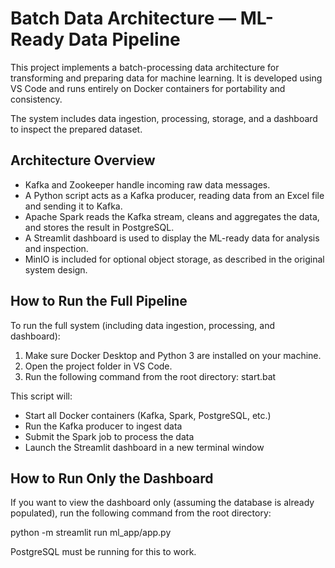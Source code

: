 # Batch Data Architecture — ML-Ready Data Pipeline

This project implements a batch-processing data architecture for transforming and preparing data for machine learning. It is developed using VS Code and runs entirely on Docker containers for portability and consistency.

The system includes data ingestion, processing, storage, and a dashboard to inspect the prepared dataset.

## Architecture Overview

- Kafka and Zookeeper handle incoming raw data messages.
- A Python script acts as a Kafka producer, reading data from an Excel file and sending it to Kafka.
- Apache Spark reads the Kafka stream, cleans and aggregates the data, and stores the result in PostgreSQL.
- A Streamlit dashboard is used to display the ML-ready data for analysis and inspection.
- MinIO is included for optional object storage, as described in the original system design.

## How to Run the Full Pipeline

To run the full system (including data ingestion, processing, and dashboard):

1. Make sure Docker Desktop and Python 3 are installed on your machine.
2. Open the project folder in VS Code.
3. Run the following command from the root directory:   start.bat

This script will:
- Start all Docker containers (Kafka, Spark, PostgreSQL, etc.)
- Run the Kafka producer to ingest data
- Submit the Spark job to process the data
- Launch the Streamlit dashboard in a new terminal window

## How to Run Only the Dashboard

If you want to view the dashboard only (assuming the database is already populated), run the following command from the root directory:

python -m streamlit run ml_app/app.py


PostgreSQL must be running for this to work.


